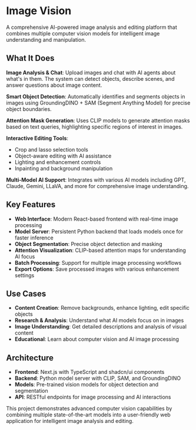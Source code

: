 # Image Vision

A comprehensive AI-powered image analysis and editing platform that combines multiple computer vision models for intelligent image understanding and manipulation.

## What It Does

**Image Analysis & Chat**: Upload images and chat with AI agents about what's in them. The system can detect objects, describe scenes, and answer questions about image content.

**Smart Object Detection**: Automatically identifies and segments objects in images using GroundingDINO + SAM (Segment Anything Model) for precise object boundaries.

**Attention Mask Generation**: Uses CLIP models to generate attention masks based on text queries, highlighting specific regions of interest in images.

**Interactive Editing Tools**: 
- Crop and lasso selection tools
- Object-aware editing with AI assistance
- Lighting and enhancement controls
- Inpainting and background manipulation

**Multi-Model AI Support**: Integrates with various AI models including GPT, Claude, Gemini, LLaVA, and more for comprehensive image understanding.

## Key Features

- **Web Interface**: Modern React-based frontend with real-time image processing
- **Model Server**: Persistent Python backend that loads models once for faster inference
- **Object Segmentation**: Precise object detection and masking
- **Attention Visualization**: CLIP-based attention maps for understanding AI focus
- **Batch Processing**: Support for multiple image processing workflows
- **Export Options**: Save processed images with various enhancement settings

## Use Cases

- **Content Creation**: Remove backgrounds, enhance lighting, edit specific objects
- **Research & Analysis**: Understand what AI models focus on in images
- **Image Understanding**: Get detailed descriptions and analysis of visual content
- **Educational**: Learn about computer vision and AI image processing

## Architecture

- **Frontend**: Next.js with TypeScript and shadcn/ui components
- **Backend**: Python model server with CLIP, SAM, and GroundingDINO
- **Models**: Pre-trained vision models for object detection and segmentation
- **API**: RESTful endpoints for image processing and AI interactions

This project demonstrates advanced computer vision capabilities by combining multiple state-of-the-art models into a user-friendly web application for intelligent image analysis and editing.

